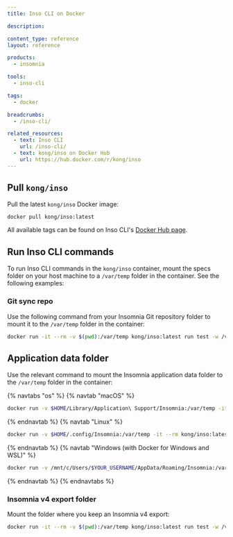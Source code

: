 ```yaml
---
title: Inso CLI on Docker

description: 

content_type: reference
layout: reference

products:
  - insomnia

tools:
  - inso-cli

tags:
  - docker

breadcrumbs:
  - /inso-cli/

related_resources:
  - text: Inso CLI
    url: /inso-cli/
  - text: kong/inso on Docker Hub
    url: https://hub.docker.com/r/kong/inso
---
```


## Pull `kong/inso`

Pull the latest `kong/inso` Docker image:

```shell
docker pull kong/inso:latest
```

All available tags can be found on Inso CLI's [Docker Hub page](https://hub.docker.com/r/kong/inso/tags).


## Run Inso CLI commands

To run Inso CLI commands in the `kong/inso` container, mount the specs folder on your host machine to a `/var/temp` folder in the container. See the following examples:

### Git sync repo

Use the following command from your Insomnia Git repository folder to mount it to the `/var/temp` folder in the container:

```sh
docker run -it --rm -v $(pwd):/var/temp kong/inso:latest run test -w /var/temp
```

## Application data folder

Use the relevant command to mount the Insomnia application data folder to the `/var/temp` folder in the container:

{% navtabs "os" %}
{% navtab "macOS" %}
```sh
docker run -v $HOME/Library/Application\ Support/Insomnia:/var/temp -it --rm kong/inso:latest run test -w /var/temp
```
{% endnavtab %}
{% navtab "Linux" %}
```sh
docker run -v $HOME/.config/Insomnia:/var/temp -it --rm kong/inso:latest run test -w /var/temp
```
{% endnavtab %}
{% navtab "Windows (with Docker for Windows and WSL)" %}
```sh
docker run -v /mnt/c/Users/$YOUR_USERNAME/AppData/Roaming/Insomnia:/var/temp -it --rm kong/inso:latest run test -w /var/temp
```
{% endnavtab %}
{% endnavtabs %}

### Insomnia v4 export folder

Mount the folder where you keep an Insomnia v4 export:

```sh
docker run -it --rm -v $(pwd):/var/temp kong/inso:latest run test -w /var/temp/Insomnia_YYYY-MM-DD.json
```